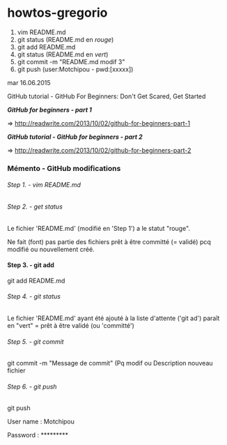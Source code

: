 # howtos-gregorio

1. vim README.md
2. git status (README.md en _rouge_)
3. git add README.md
4. git status (README.md en _vert_)
5. git commit -m "README.md modif 3"
6. git push (user:Motchipou - pwd:[xxxxx])

	
mar 16.06.2015

GitHub tutorial  -  GitHub For Beginners: Don't Get Scared, Get Started

**_GitHub for beginners - part 1_**

=> http://readwrite.com/2013/10/02/github-for-beginners-part-1



**_GitHub tutorial  -  GitHub for beginners - part 2_**

=> http://readwrite.com/2013/10/02/github-for-beginners-part-2



### Mémento - GitHub modifications

###### Step 1. - vim README.md

###### Step 2. - get status

Le fichier 'README.md' (modifié en 'Step 1') a le statut "rouge".

Ne fait (font) pas partie des fichiers prêt à être committé (= validé) pcq
modifié ou nouvellement créé.

#### Step 3. - git add

git add README.md

###### Step 4. - git status

Le fichier 'README.md' ayant été ajouté à la liste d'attente ('git ad') 
paraît en "vert" = prêt à être validé (ou 'committé')

###### Step 5. - git commit

git commit -m "Message de commit" (Pq modif ou Description nouveau fichier


###### Step 6. - git push

git push


User name : Motchipou

Password  : *********



